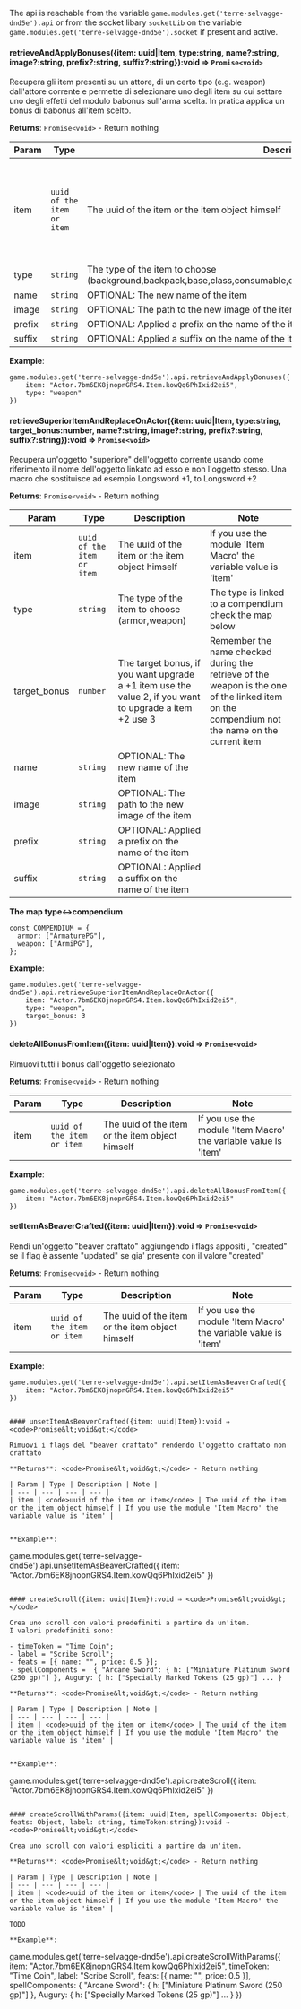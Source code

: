 The api is reachable from the variable `game.modules.get('terre-selvagge-dnd5e').api` or from the socket libary `socketLib` on the variable `game.modules.get('terre-selvagge-dnd5e').socket` if present and active.

#### retrieveAndApplyBonuses({item: uuid|Item, type:string, name?:string, image?:string, prefix?:string, suffix?:string}):void ⇒ <code>Promise&lt;void&gt;</code>

Recupera gli item presenti su un attore, di un certo tipo (e.g. weapon) dall'attore corrente e permette di selezionare uno degli item su cui settare uno degli effetti del modulo babonus sull'arma scelta.
In pratica applica un bonus di babonus all'item scelto.

**Returns**: <code>Promise&lt;void&gt;</code> - Return nothing

| Param | Type | Description | Note |
| --- | --- | --- | --- |
| item | <code>uuid of the item or item</code> | The uuid of the item or the item object himself | If you use the module 'Item Macro' the variable value is 'item' |
| type | <code>string</code> | The type of the item to choose (background,backpack,base,class,consumable,equipment,feat,loot,spell,subclass,tool,weapon) | |
| name | <code>string</code> | OPTIONAL: The new name of the item | |
| image | <code>string</code> | OPTIONAL: The path to the new image of the item | |
| prefix | <code>string</code> | OPTIONAL: Applied a prefix on the name of the item | |
| suffix | <code>string</code> | OPTIONAL: Applied a suffix on the name of the item | |

**Example**:

```
game.modules.get('terre-selvagge-dnd5e').api.retrieveAndApplyBonuses({
    item: "Actor.7bm6EK8jnopnGRS4.Item.kowQq6PhIxid2ei5",
    type: "weapon"
})

```

#### retrieveSuperiorItemAndReplaceOnActor({item: uuid|Item, type:string, target_bonus:number, name?:string, image?:string, prefix?:string, suffix?:string}):void ⇒ <code>Promise&lt;void&gt;</code>

Recupera un'oggetto "superiore" dell'oggetto corrente usando come riferimento il nome dell'oggetto linkato ad esso e non l'oggetto stesso.
Una macro che sostituisce ad esempio Longsword +1, to Longsword +2

**Returns**: <code>Promise&lt;void&gt;</code> - Return nothing

| Param | Type | Description | Note |
| --- | --- | --- | --- |
| item | <code>uuid of the item or item</code> | The uuid of the item or the item object himself | If you use the module 'Item Macro' the variable value is 'item' |
| type | <code>string</code> | The type of the item to choose (armor,weapon) | The type is linked to a compendium check the map below|
| target_bonus | <code>number</code> | The target bonus, if you want upgrade a +1 item use the value 2, if you want to upgrade a item +2 use 3 | Remember the name checked during the retrieve of the weapon is the one of the linked item on the compendium not the name on the current item |
| name | <code>string</code> | OPTIONAL: The new name of the item | |
| image | <code>string</code> | OPTIONAL: The path to the new image of the item | |
| prefix | <code>string</code> | OPTIONAL: Applied a prefix on the name of the item | |
| suffix | <code>string</code> | OPTIONAL: Applied a suffix on the name of the item | |

**The map type<->compendium**

```
const COMPENDIUM = {
  armor: ["ArmaturePG"],
  weapon: ["ArmiPG"],
};
```

**Example**:

```
game.modules.get('terre-selvagge-dnd5e').api.retrieveSuperiorItemAndReplaceOnActor({
    item: "Actor.7bm6EK8jnopnGRS4.Item.kowQq6PhIxid2ei5",
    type: "weapon",
    target_bonus: 3
})

```


#### deleteAllBonusFromItem({item: uuid|Item}):void ⇒ <code>Promise&lt;void&gt;</code>

Rimuovi tutti i bonus dall'oggetto selezionato

**Returns**: <code>Promise&lt;void&gt;</code> - Return nothing

| Param | Type | Description | Note |
| --- | --- | --- | --- |
| item | <code>uuid of the item or item</code> | The uuid of the item or the item object himself | If you use the module 'Item Macro' the variable value is 'item' |


**Example**:

```
game.modules.get('terre-selvagge-dnd5e').api.deleteAllBonusFromItem({
    item: "Actor.7bm6EK8jnopnGRS4.Item.kowQq6PhIxid2ei5"
})

```

#### setItemAsBeaverCrafted({item: uuid|Item}):void ⇒ <code>Promise&lt;void&gt;</code>

Rendi un'oggetto "beaver craftato" aggiungendo i flags appositi , "created" se il flag è assente "updated" se gia' presente con il valore "created"

**Returns**: <code>Promise&lt;void&gt;</code> - Return nothing

| Param | Type | Description | Note |
| --- | --- | --- | --- |
| item | <code>uuid of the item or item</code> | The uuid of the item or the item object himself | If you use the module 'Item Macro' the variable value is 'item' |


**Example**:

```
game.modules.get('terre-selvagge-dnd5e').api.setItemAsBeaverCrafted({
    item: "Actor.7bm6EK8jnopnGRS4.Item.kowQq6PhIxid2ei5"
})

```

```

#### unsetItemAsBeaverCrafted({item: uuid|Item}):void ⇒ <code>Promise&lt;void&gt;</code>

Rimuovi i flags del "beaver craftato" rendendo l'oggetto craftato non craftato

**Returns**: <code>Promise&lt;void&gt;</code> - Return nothing

| Param | Type | Description | Note |
| --- | --- | --- | --- |
| item | <code>uuid of the item or item</code> | The uuid of the item or the item object himself | If you use the module 'Item Macro' the variable value is 'item' |


**Example**:

```
game.modules.get('terre-selvagge-dnd5e').api.unsetItemAsBeaverCrafted({
    item: "Actor.7bm6EK8jnopnGRS4.Item.kowQq6PhIxid2ei5"
})

```

#### createScroll({item: uuid|Item}):void ⇒ <code>Promise&lt;void&gt;</code>

Crea uno scroll con valori predefiniti a partire da un'item.
I valori predefiniti sono:

- timeToken = "Time Coin";
- label = "Scribe Scroll";
- feats = [{ name: "", price: 0.5 }];
- spellComponents =  { "Arcane Sword": { h: ["Miniature Platinum Sword (250 gp)"] }, Augury: { h: ["Specially Marked Tokens (25 gp)"] ... }

**Returns**: <code>Promise&lt;void&gt;</code> - Return nothing

| Param | Type | Description | Note |
| --- | --- | --- | --- |
| item | <code>uuid of the item or item</code> | The uuid of the item or the item object himself | If you use the module 'Item Macro' the variable value is 'item' |


**Example**:

```
game.modules.get('terre-selvagge-dnd5e').api.createScroll({
    item: "Actor.7bm6EK8jnopnGRS4.Item.kowQq6PhIxid2ei5"
})

```

#### createScrollWithParams({item: uuid|Item, spellComponents: Object, feats: Object, label: string, timeToken:string}):void ⇒ <code>Promise&lt;void&gt;</code>

Crea uno scroll con valori espliciti a partire da un'item.

**Returns**: <code>Promise&lt;void&gt;</code> - Return nothing

| Param | Type | Description | Note |
| --- | --- | --- | --- |
| item | <code>uuid of the item or item</code> | The uuid of the item or the item object himself | If you use the module 'Item Macro' the variable value is 'item' |

TODO

**Example**:

```
game.modules.get('terre-selvagge-dnd5e').api.createScrollWithParams({
    item: "Actor.7bm6EK8jnopnGRS4.Item.kowQq6PhIxid2ei5",
    timeToken: "Time Coin",
    label: "Scribe Scroll",
    feats: [{ name: "", price: 0.5 }],
    spellComponents:  { "Arcane Sword": { h: ["Miniature Platinum Sword (250 gp)"] }, Augury: { h: ["Specially Marked Tokens (25 gp)"] ... }
})
```